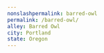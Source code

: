 ```yaml
---
﻿nonslashpermalink: barred-owl
permalink: /barred-owl/
alley: Barred Owl
city: Portland
state: Oregon
---
```


